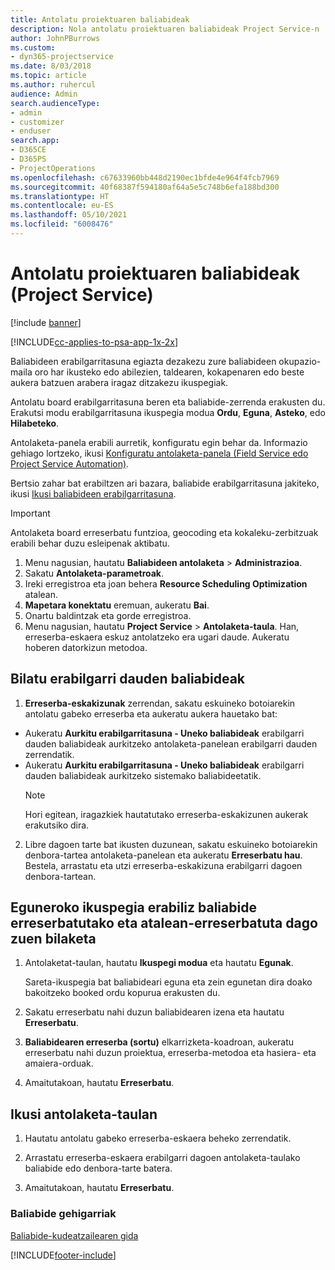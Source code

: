 ```yaml
---
title: Antolatu proiektuaren baliabideak
description: Nola antolatu proiektuaren baliabideak Project Service-n
author: JohnPBurrows
ms.custom:
- dyn365-projectservice
ms.date: 8/03/2018
ms.topic: article
ms.author: ruhercul
audience: Admin
search.audienceType:
- admin
- customizer
- enduser
search.app:
- D365CE
- D365PS
- ProjectOperations
ms.openlocfilehash: c67633960bb448d2190ec1bfde4e964f4fcb7969
ms.sourcegitcommit: 40f68387f594180af64a5e5c748b6efa188bd300
ms.translationtype: HT
ms.contentlocale: eu-ES
ms.lasthandoff: 05/10/2021
ms.locfileid: "6008476"
---
```

# <a name="schedule-resources-for-a-project-project-service"></a>Antolatu proiektuaren baliabideak (Project Service)

[!include [banner](../includes/psa-now-project-operations.md)]

[!INCLUDE[cc-applies-to-psa-app-1x-2x](../includes/cc-applies-to-psa-app-1x-2x.md)]

Baliabideen erabilgarritasuna egiazta dezakezu zure baliabideen okupazio-maila oro har ikusteko edo abilezien, taldearen, kokapenaren edo beste aukera batzuen arabera iragaz ditzakezu ikuspegiak.  
  
Antolatu board erabilgarritasuna beren eta baliabide-zerrenda erakusten du. Erakutsi modu erabilgarritasuna ikuspegia modua **Ordu**, **Eguna**, **Asteko**, edo **Hilabeteko**.  
  
Antolaketa-panela erabili aurretik, konfiguratu egin behar da. Informazio gehiago lortzeko, ikusi [Konfiguratu antolaketa-panela (Field Service edo Project Service Automation)](/dynamics365/field-service/configure-schedule-board).
  
Bertsio zahar bat erabiltzen ari bazara, baliabide erabilgarritasuna jakiteko, ikusi [Ikusi baliabideen erabilgarritasuna](../psa/view-resource-availability.md).  

> [!IMPORTANT]
>  Antolaketa board erreserbatu funtzioa, geocoding eta kokaleku-zerbitzuak erabili behar duzu esleipenak aktibatu.  
> 
> 1. Menu nagusian, hautatu **Baliabideen antolaketa** > **Administrazioa**.  
> 2. Sakatu **Antolaketa-parametroak**.  
> 3. Ireki erregistroa eta joan behera **Resource Scheduling Optimization** atalean.  
> 4. **Mapetara konektatu** eremuan, aukeratu **Bai**.  
> 5. Onartu baldintzak eta gorde erregistroa.  
> 6. Menu nagusian, hautatu **Project Service** > **Antolaketa-taula**. Han, erreserba-eskaera eskuz antolatzeko era ugari daude. Aukeratu hoberen datorkizun metodoa.
  
## <a name="find-available-resources"></a>Bilatu erabilgarri dauden baliabideak

1.  **Erreserba-eskakizunak** zerrendan, sakatu eskuineko botoiarekin antolatu gabeko erreserba eta aukeratu aukera hauetako bat:  
  
- Aukeratu **Aurkitu erabilgarritasuna - Uneko baliabideak** erabilgarri dauden baliabideak aurkitzeko antolaketa-panelean erabilgarri dauden zerrendatik.  
- Aukeratu **Aurkitu erabilgarritasuna - Uneko baliabideak** erabilgarri dauden baliabideak aurkitzeko sistemako baliabideetatik.  
   > [!NOTE]
   >  Hori egitean, iragazkiek hautatutako erreserba-eskakizunen aukerak erakutsiko dira.  
  
2. Libre dagoen tarte bat ikusten duzunean, sakatu eskuineko botoiarekin denbora-tartea antolaketa-panelean eta aukeratu **Erreserbatu hau**. Bestela, arrastatu eta utzi erreserba-eskakizuna erabilgarri dagoen denbora-tartean.  
  

## <a name="book-a-resource-using-the-daily-view-and-find-whos-under-booked"></a>Eguneroko ikuspegia erabiliz baliabide erreserbatutako eta atalean-erreserbatuta dago zuen bilaketa
  
1.  Antolaketat-taulan, hautatu **Ikuspegi modua** eta hautatu **Egunak**.  
  
    Sareta-ikuspegia bat baliabideari eguna eta zein egunetan dira doako bakoitzeko booked ordu kopurua erakusten du.  
  
2.  Sakatu erreserbatu nahi duzun baliabidearen izena eta hautatu **Erreserbatu**.  
  
3.  **Baliabidearen erreserba (sortu)** elkarrizketa-koadroan, aukeratu erreserbatu nahi duzun proiektua, erreserba-metodoa eta hasiera- eta amaiera-orduak.  
  
4.  Amaitutakoan, hautatu **Erreserbatu**.  
  
## <a name="view-to-the-schedule-board"></a>Ikusi antolaketa-taulan
  
1.  Hautatu antolatu gabeko erreserba-eskaera beheko zerrendatik.  
  
2.  Arrastatu erreserba-eskaera erabilgarri dagoen antolaketa-taulako baliabide edo denbora-tarte batera.  
  
3.  Amaitutakoan, hautatu **Erreserbatu**.  
  
### <a name="additional-resources"></a>Baliabide gehigarriak  
 [Baliabide-kudeatzailearen gida](../psa/resource-manager-guide.md)


[!INCLUDE[footer-include](../includes/footer-banner.md)]